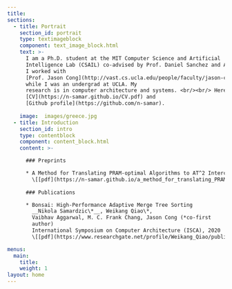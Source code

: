 ```yaml
---
title:
sections:
  - title: Portrait
    section_id: portrait
    type: textimageblock
    component: text_image_block.html
    text: >-
      I am a Ph.D. student at the MIT Computer Science and Artificial
      Intelligence Lab (CSAIL) co-advised by Prof. Daniel Sanchez and Arvind.
      I worked with
      [Prof. Jason Cong](http://vast.cs.ucla.edu/people/faculty/jason-cong)
      while I was an undergrad at UCLA. My
      research is in computer architecture and systems. <br/><br/> Here are links to my
      [CV](https://n-samar.github.io/CV.pdf) and
      [Github profile](https://github.com/n-samar).
      
    image:  images/greece.jpg
  - title: Introduction
    section_id: intro
    type: contentblock
    component: content_block.html
    content: >-

      ### Preprints

      * A Method for Translating PRAM-optimal Algorithms to AT^2 Interconnect-optimal circuits  
        \[[pdf](https://n-samar.github.io/a_method_for_translating_PRAM_optimal_algorithms_to_AT^2_interconnect_optimal_circuits.pdf)\]\[[slides](https://n-samar.github.io/general_optimal_circuit_layouts.pdf)\]
    
      ### Publications

      * Bonsai: High-Performance Adaptive Merge Tree Sorting  
        __Nikola Samardzic\*__, Weikang Qiao\*,
        Vaibhav Aggarwal, M. C. Frank Chang, Jason Cong (*co-first
        author)  
        International Symposium on Computer Architecture (ISCA), 2020  
        \[[pdf](https://www.researchgate.net/profile/Weikang_Qiao/publication/341080049_Bonsai_High-Performance_Adaptive_Merge_Tree_Sorting/links/5eac525792851cb2676a9de0/Bonsai-High-Performance-Adaptive-Merge-Tree-Sorting.pdf)\]\[[video](https://www.dropbox.com/s/b34cyqxuaw2tul0/S3A_P3_Samardzic_Qiao.mp4?dl=0)\]

menus:
  main:
    title: 
    weight: 1
layout: home
---
```

